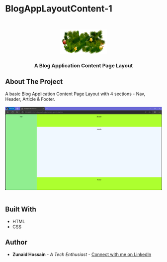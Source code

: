 # BlogAppLayoutContent-1
<br/>
<p align="center">
  <a href="https://github.com/zunaidhossain/BlogAppLayoutContent-1/">
    <img src="images/logo.png" alt="Logo" width="150" height="80">
  </a>

  <h3 align="center">A Blog Application Content Page Layout</h3>


## About The Project

A basic Blog Application Content Page Layout with 4 sections - Nav, Header, Article & Footer.
<br/>
<br/>
![Screen Shot](screenshots/Screenshot.png)
<br/>
<br/>
## Built With
* HTML
* CSS


## Author

* **Zunaid Hossain** - *A Tech Enthusiast* - [Connect with me on LinkedIn](https://www.linkedin.com/in/zunaid-hossain-70b891235/)
